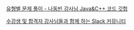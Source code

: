 [유형별 문제 풀이 - 나동빈 강사님 Java&C++ 코드 깃헙](https://github.com/ndb796/Fast_Campus_Algorithm_Lecture_Notes)

[수강생 및 합격자 강사님들과 함께 하는 Slack 커뮤니티](https://fastcampusdevjob.slack.com/join/shared_invite/zt-18lx5zt1v-uo1X1ZRF9Z16VcpLq~jAPw#/shared-invite/email)



